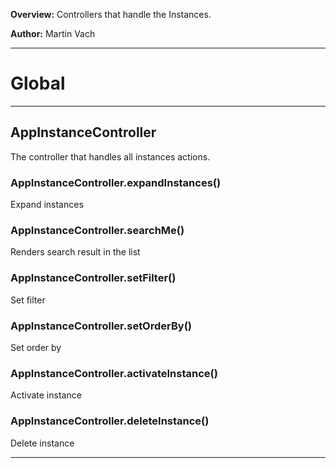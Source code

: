 **Overview:** Controllers that handle the Instances.



**Author:** Martin Vach




* * *

# Global





* * *

## AppInstanceController
The controller that handles all instances actions.

### AppInstanceController.expandInstances() 

Expand instances


### AppInstanceController.searchMe() 

Renders search result in the list


### AppInstanceController.setFilter() 

Set filter


### AppInstanceController.setOrderBy() 

Set order by


### AppInstanceController.activateInstance() 

Activate instance


### AppInstanceController.deleteInstance() 

Delete instance




* * *
